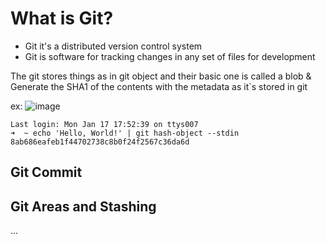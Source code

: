 # What is Git?
- Git it's a distributed version control system
- Git is software for tracking changes in any set of files for development

The git stores things as in git object and their basic one is called a blob & Generate the SHA1 of the contents with the metadata as it`s stored in git

ex:
![image](https://user-images.githubusercontent.com/85268743/149845227-254801c0-3bb8-4c4a-84bf-17c9075fd70e.png)

```
Last login: Mon Jan 17 17:52:39 on ttys007
➜  ~ echo 'Hello, World!' | git hash-object --stdin
8ab686eafeb1f44702738c8b0f24f2567c36da6d
```

## Git Commit


## Git Areas and Stashing
...
